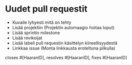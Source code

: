 # Uudet pull requestit
- Kuvaile lyhyesti mitä on tehty
- Lisää projektiin (Projektin automaagio hoitaa loput)
- Lisää sprintin milestone
- Lisää revikoijat
- Lisää labeli pull requestin käsittelyn kiireellisyydestä
- Linkkaa issue (Monta linkkausta eroteltuna pilkulla)

closes #[HaaranID], resolves #[HaaranID], fixes #[HaaranID]
